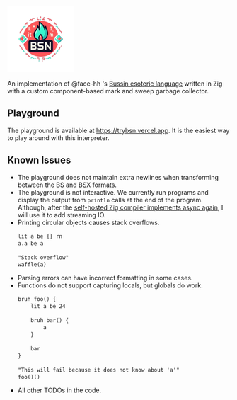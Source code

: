 <img src="./playground/public/logo.png" width="150" alt="bsn">

An implementation of @face-hh 's
[Bussin esoteric language](https://github.com/face-hh/bussin) written in Zig
with a custom component-based mark and sweep garbage collector.

## Playground

The playground is available at https://trybsn.vercel.app. It is the easiest way
to play around with this interpreter.

## Known Issues

- The playground does not maintain extra newlines when transforming between the
  BS and BSX formats.
- The playground is not interactive. We currently run programs and display the
  output from `println` calls at the end of the program. Although, after the
  [self-hosted Zig compiler implements async again](https://github.com/ziglang/zig/issues/6025),
  I will use it to add streaming IO.
- Printing circular objects causes stack overflows.
  ```
  lit a be {} rn
  a.a be a

  "Stack overflow"
  waffle(a)
  ```
- Parsing errors can have incorrect formatting in some cases.
- Functions do not support capturing locals, but globals do work.
  ```
  bruh foo() {
      lit a be 24

      bruh bar() {
          a
      }

      bar
  }

  "This will fail because it does not know about 'a'"
  foo()()
  ```
- All other TODOs in the code.
